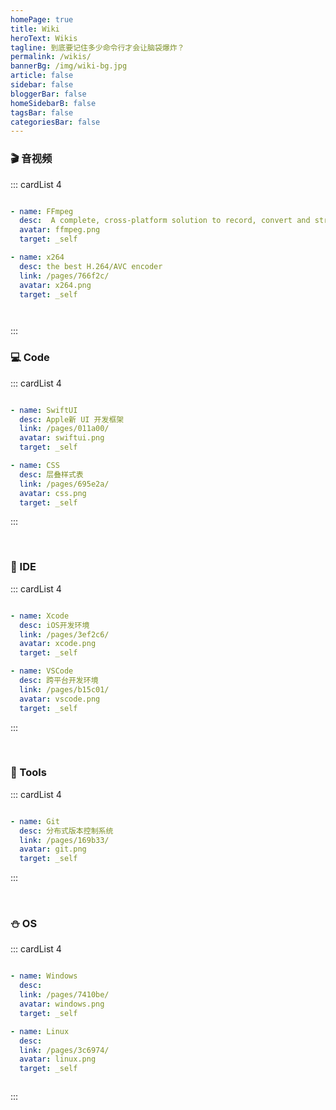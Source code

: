 ```yaml
---
homePage: true
title: Wiki
heroText: Wikis
tagline: 到底要记住多少命令行才会让脑袋爆炸？
permalink: /wikis/
bannerBg: /img/wiki-bg.jpg
article: false
sidebar: false
bloggerBar: false
homeSidebarB: false
tagsBar: false
categoriesBar: false
---
```


### 🎬 音视频

::: cardList 4
```yaml

- name: FFmpeg
  desc:  A complete, cross-platform solution to record, convert and stream audio and video. 
  avatar: ffmpeg.png
  target: _self

- name: x264
  desc: the best H.264/AVC encoder
  link: /pages/766f2c/
  avatar: x264.png
  target: _self




```
:::


### 💻 Code

::: cardList 4
```yaml

- name: SwiftUI
  desc: Apple新 UI 开发框架
  link: /pages/011a00/
  avatar: swiftui.png
  target: _self

- name: CSS
  desc: 层叠样式表
  link: /pages/695e2a/
  avatar: css.png
  target: _self

```
:::


<br>

### 🚀 IDE

::: cardList 4
```yaml

- name: Xcode
  desc: iOS开发环境
  link: /pages/3ef2c6/
  avatar: xcode.png
  target: _self

- name: VSCode
  desc: 跨平台开发环境
  link: /pages/b15c01/
  avatar: vscode.png
  target: _self

```
:::

<br>


### 🔧 Tools

::: cardList 4
```yaml

- name: Git
  desc: 分布式版本控制系统
  link: /pages/169b33/
  avatar: git.png
  target: _self


```
:::



<br>


### ⛄ OS

::: cardList 4
```yaml

- name: Windows
  desc:  
  link: /pages/7410be/
  avatar: windows.png
  target: _self

- name: Linux
  desc: 
  link: /pages/3c6974/
  avatar: linux.png
  target: _self



```
:::
